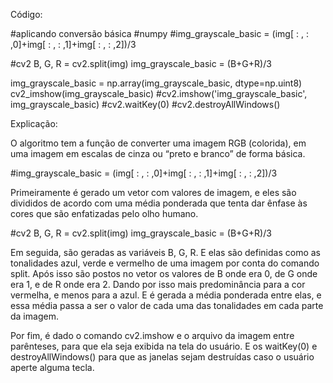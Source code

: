 Código: 


#aplicando conversão básica
#numpy
#img_grayscale_basic = (img[ : , : ,0]+img[ : , : ,1]+img[ : , : ,2])/3

#cv2
B, G, R = cv2.split(img)
img_grayscale_basic = (B+G+R)/3

img_grayscale_basic = np.array(img_grayscale_basic, dtype=np.uint8)
cv2_imshow(img_grayscale_basic)
#cv2.imshow('img_grayscale_basic', img_grayscale_basic)
#cv2.waitKey(0)
#cv2.destroyAllWindows()

Explicação:

O algoritmo tem a função de converter uma imagem RGB (colorida), em uma imagem em escalas de cinza ou “preto e branco” de forma básica.


#img_grayscale_basic = (img[ : , : ,0]+img[ : , : ,1]+img[ : , : ,2])/3

Primeiramente é gerado um vetor com valores de imagem, e eles são divididos de acordo com uma média ponderada que tenta dar ênfase às cores que são enfatizadas pelo olho humano.


#cv2
B, G, R = cv2.split(img)
img_grayscale_basic = (B+G+R)/3

Em seguida, são geradas as variáveis B, G, R. E elas são definidas como as tonalidades azul, verde e vermelho de uma imagem por conta do comando split. Após isso são postos no vetor os valores de B onde era 0, de G onde era 1, e de R onde era 2. Dando por isso mais predominância para a cor vermelha, e menos para a azul. E é gerada a média ponderada entre elas, e essa média passa a ser o valor de cada uma das tonalidades em cada parte da imagem.

Por fim, é dado o comando cv2.imshow e o arquivo da imagem entre parênteses, para que ela seja exibida na tela do usuário. E os waitKey(0) e destroyAllWindows() para que as janelas sejam destruídas caso o usuário aperte alguma tecla.
